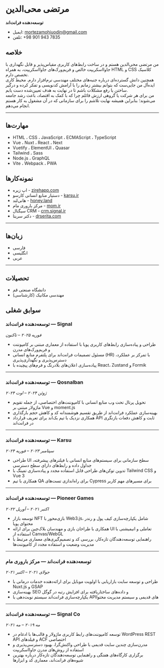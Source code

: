 <!-- heading -->

# مرتضی محی‌الدین  
**توسعه‌دهنده فرانت‌اند**  
- ایمیل: mortezamohiuodin@gmail.com  
- تلفن: ‎+98 901 943 7835

<!-- left -->

## خلاصه  
من مرتضی محی‌الدین هستم و در ساخت رابط‌های کاربری مقیاس‌پذیر و قابل نگهداری با جاوااسکریپت خالص و فریم‌ورک‌های جاوااسکریپت، به همراه HTML و CSS کلاسیک تخصص دارم.  
همچنین دانش گسترده‌ای درباره جنبه‌های مختلف مهندسی نرم‌افزار دارم. محیط کاری ایده‌آل من جایی‌ست که بتوانم بیشتر زمانم را با آرامش کدنویسی و تفکر کرده و درگیر ساختن یا رفع مشکلات باشم تا در نهایت به هدف تعیین‌شده دست یابم.  
من برای هر شرکت یا گروهی ارزش قائلم چرا که با کمک به اقتصاد، باعث رشد جامعه می‌شوند؛ بنابراین همیشه نهایت تلاشم را برای سازمانی که در آن مشغول به کار هستم انجام می‌دهم.

---

## مهارت‌ها

- HTML ، CSS ، JavaScript ، ECMAScript ، TypeScript  
- Vue ، Nuxt ، React ، Next  
- Vuetify ، ElementUI ، Quasar  
- Tailwind ، Sass  
- Node.js ، GraphQL  
- Vite ، Webpack ، PWA  

## نمونه‌کارها

- اپ زیره - [zirehapp.com](https://zirehapp.com)  
- دستیار منابع انسانی کارسو - [karsu.ir](https://karsu.ir)  
- هانی‌لند - [honey.land](https://honey.land)  
- مرکز باروری مام - [mom.ir](https://mom.ir)  
- سیگنال CRM - [crm.signal.ir](https://crm.signal.ir)  
- دکتر سریتا - [drserita.com](https://drserita.com)

---

## زبان‌ها

- فارسی  
- انگلیسی  
- عربی  

---

## تحصیلات

- دانشگاه صنعتی قم  
- مهندسی مکانیک (کارشناسی)  

<!-- right -->

## سوابق شغلی

### توسعه‌دهنده فرانت‌اند — **Signal**  
_فوریه ۲۰۲۵ – تاکنون_

- طراحی و پیاده‌سازی رابط‌های کاربری پویا با استفاده از معماری مبتنی بر کامپوننت و فریم‌ورک‌های مدرن  
- مسئول تصمیمات فرانت‌اند برای پلتفرم منابع انسانی (HR) با تمرکز بر عملکرد، دسترس‌پذیری و نگهداری‌پذیری  
- پیاده‌سازی اعلان‌های بلادرنگ و فرم‌های پیچیده با React، Zustand و Formik  

---

### توسعه‌دهنده فرانت‌اند — **Qosnalban**  
_ژوئن ۲۰۲۴ – اوت ۲۰۲۴_

- تحویل پرتال تحت وب منابع انسانی با کامپوننت‌های اختصاصی، از جمله تقویم ماژولار مبتنی بر Vue و moment.js  
- بهینه‌سازی عملکرد فرانت‌اند از طریق تقسیم هوشمندانه کد و کاهش حجم بارگذاری  
- همکاری نزدیک با تیم بک‌اند برای تعریف قرارداد API ثابت و کاهش دفعات بازنگری در فرانت‌اند  

---

### توسعه‌دهنده فرانت‌اند — **Karsu**  
_سپتامبر ۲۰۲۳ – فوریه ۲۰۲۴_

- طراحی UI سطح سازمانی برای سیستم‌های منابع انسانی با فیلترهای پیشرفته، جداول داده و رابط‌های دارای سطح دسترسی  
- تدوین توکن‌های طراحی قابل استفاده مجدد و پیاده‌سازی تمینگ با Tailwind CSS و Vue 3  
- همکاری با تیم QA برای راه‌اندازی تست‌های Cypress برای مسیرهای مهم کاربر  

---

### توسعه‌دهنده فرانت‌اند — **Pioneer Games**  
_اکتبر ۲۰۲۱ – آوریل ۲۰۲۲_

- توسعه بازار NFT بازی‌محور با Web3.js، شامل یکپارچه‌سازی کیف پول و رندر محتوای پویا  
- همکاری با طراحان بازی و مهندسان بلاک‌چین برای ارائه UI تعاملی و انیمیشنی با استفاده از Canvas/WebGL  
- راهنمایی توسعه‌دهندگان تازه‌کار، بررسی کد و تصمیم‌گیری‌های معماری مرتبط با مدیریت وضعیت و استفاده مجدد از کامپوننت‌ها  

---

### توسعه‌دهنده فرانت‌اند — **مرکز باروری مام**  
_جولای ۲۰۲۱ – اکتبر ۲۰۲۱_

- طراحی و توسعه سایت بازاریابی با اولویت موبایل برای ارائه‌دهنده خدمات درمانی با Nuxt.js و GSAP  
- بهینه‌سازی SEO و داده‌های ساختاریافته برای افزایش رتبه در گوگل  
- یکپارچه‌سازی فرانت‌اند سیستم نوبت‌دهی با API‌های قدیمی و سیستم مدیریت محتوا  

---

### توسعه‌دهنده فرانت‌اند — **Signal Co**  
_مه ۲۰۱۹ – مه ۲۰۲۱_

- توسعه کامپوننت‌های رابط کاربری ماژولار و قالب‌ها با ادغام در WordPress REST API و فیلدهای ACF اختصاصی  
- مدرن‌سازی چندین سایت قدیمی با طراحی واکنش‌گرا، بهبود دسترسی‌پذیری و استفاده از روش‌های مدرن جاوااسکریپت  
- برگزاری کارگاه‌های هفتگی و راهنمایی توسعه‌دهندگان تازه‌کار درباره بهترین شیوه‌های فرانت‌اند، معماری کد و ابزارها  
